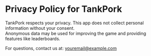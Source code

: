 # Privacy Policy for TankPork

TankPork respects your privacy. This app does not collect personal information without your consent.  
Anonymous data may be used for improving the game and providing features like leaderboards.

For questions, contact us at: youremail@example.com